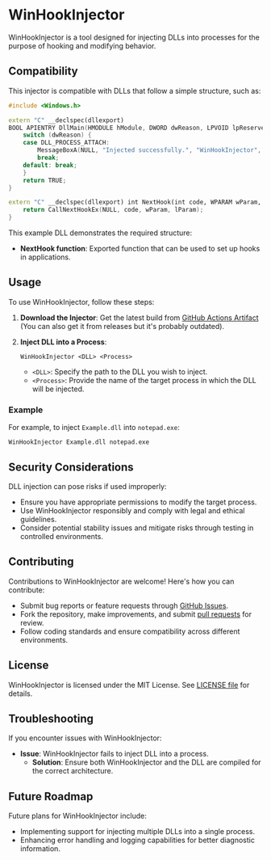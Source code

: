 # WinHookInjector

WinHookInjector is a tool designed for injecting DLLs into processes for the purpose of hooking and modifying behavior.

## Compatibility

This injector is compatible with DLLs that follow a simple structure, such as:

```cpp
#include <Windows.h>

extern "C" __declspec(dllexport)
BOOL APIENTRY DllMain(HMODULE hModule, DWORD dwReason, LPVOID lpReserved) {
    switch (dwReason) {
    case DLL_PROCESS_ATTACH:
        MessageBoxA(NULL, "Injected successfully.", "WinHookInjector", MB_ICONINFORMATION | MB_OK);
        break;
    default: break;
    }
    return TRUE;
}

extern "C" __declspec(dllexport) int NextHook(int code, WPARAM wParam, LPARAM lParam) {
    return CallNextHookEx(NULL, code, wParam, lParam);
}
```

This example DLL demonstrates the required structure:
- **NextHook function**: Exported function that can be used to set up hooks in applications.

## Usage

To use WinHookInjector, follow these steps:

1. **Download the Injector**: Get the latest build from [GitHub Actions Artifact](https://github.com/uh0101/WinHookInjector/actions) (You can also get it from releases but it's probably outdated).

2. **Inject DLL into a Process**:
   ```
   WinHookInjector <DLL> <Process>
   ```
   - `<DLL>`: Specify the path to the DLL you wish to inject.
   - `<Process>`: Provide the name of the target process in which the DLL will be injected.

### Example

For example, to inject `Example.dll` into `notepad.exe`:

```
WinHookInjector Example.dll notepad.exe
```

## Security Considerations

DLL injection can pose risks if used improperly:

- Ensure you have appropriate permissions to modify the target process.
- Use WinHookInjector responsibly and comply with legal and ethical guidelines.
- Consider potential stability issues and mitigate risks through testing in controlled environments.

## Contributing

Contributions to WinHookInjector are welcome! Here's how you can contribute:

- Submit bug reports or feature requests through [GitHub Issues](https://github.com/uh0101/WinHookInjector/issues).
- Fork the repository, make improvements, and submit [pull requests](https://github.com/uh0101/WinHookInjector/pulls) for review.
- Follow coding standards and ensure compatibility across different environments.

## License

WinHookInjector is licensed under the MIT License. See [LICENSE file](https://github.com/uh0101/WinHookInjector/blob/main/LICENSE) for details.

## Troubleshooting

If you encounter issues with WinHookInjector:

- **Issue**: WinHookInjector fails to inject DLL into a process.
  - **Solution**: Ensure both WinHookInjector and the DLL are compiled for the correct architecture.

## Future Roadmap

Future plans for WinHookInjector include:

- Implementing support for injecting multiple DLLs into a single process.
- Enhancing error handling and logging capabilities for better diagnostic information.
